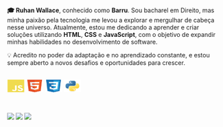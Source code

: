 **🎓 Ruhan Wallace**, conhecido como **Barru**. Sou bacharel em Direito, mas minha paixão pela tecnologia me levou a explorar e mergulhar de cabeça nesse universo. Atualmente, estou me dedicando a aprender e criar soluções utilizando **HTML**, **CSS** e **JavaScript**, com o objetivo de expandir minhas habilidades no desenvolvimento de software.

💡 Acredito no poder da adaptação e no aprendizado constante, e estou sempre aberto a novos desafios e oportunidades para crescer.


<div style="display: inline_block"><br>
  <img align="center" alt="Ruhan-Js" height="30" width="40" src="https://raw.githubusercontent.com/devicons/devicon/master/icons/javascript/javascript-plain.svg">
 <img align="center" alt="Ruhan-HTML" height="30" width="40" src="https://raw.githubusercontent.com/devicons/devicon/master/icons/html5/html5-original.svg">
  <img align="center" alt="Ruhan-CSS" height="30" width="40" src="https://raw.githubusercontent.com/devicons/devicon/master/icons/css3/css3-original.svg">
  <img align="center" alt="Ruhan-Python" height="30" width="40" src="https://raw.githubusercontent.com/devicons/devicon/master/icons/python/python-original.svg">
 </div>
 <br></br>
<div> 
  
  <a href="https://www.instagram.com/ruhanwallace" target="_blank"><img src="https://img.shields.io/badge/-Instagram-%23E4405F?style=for-the-badge&logo=instagram&logoColor=white" target="_blank"></a>
  <a href = "ruhanwallace@gmail.com"><img src="https://img.shields.io/badge/-Gmail-%23333?style=for-the-badge&logo=gmail&logoColor=white" target="_blank"></a>
  <a href="https://www.linkedin.com/in/ruhan-wallace-224331210" target="_blank"><img src="https://img.shields.io/badge/-LinkedIn-%230077B5?style=for-the-badge&logo=linkedin&logoColor=white" target="_blank"></a> 
  
</div>
